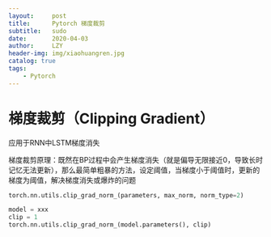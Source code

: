 ```yaml
---
layout:     post
title:      Pytorch 梯度裁剪
subtitle:   sudo
date:       2020-04-03
author:     LZY
header-img: img/xiaohuangren.jpg
catalog: true
tags:
    - Pytorch
---
```


# 梯度裁剪（Clipping Gradient）

应用于RNN中LSTM梯度消失

梯度裁剪原理：既然在BP过程中会产生梯度消失（就是偏导无限接近0，导致长时记忆无法更新），那么最简单粗暴的方法，设定阈值，当梯度小于阈值时，更新的梯度为阈值，解决梯度消失或爆炸的问题


```python
torch.nn.utils.clip_grad_norm_(parameters, max_norm, norm_type=2)
```

```python
model = xxx
clip = 1
torch.nn.utils.clip_grad_norm_(model.parameters(), clip)
```
